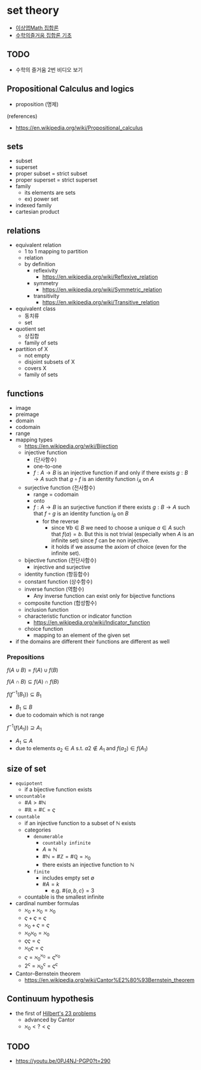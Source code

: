 # set theory

- [이상엽Math 집합론](https://www.youtube.com/playlist?list=PL127T2Zu76FveA8TGXZU-PSSt7GTMhKp6)
- [수학의즐거움 집합론 기초](https://youtube.com/playlist?list=PL4m4z_pFWq2rboSAR7cvRLcCI36Fb8ruF)

## TODO

- 수학의 즐거움 2번 비디오 보기

## Propositional Calculus and logics

- proposition (명제)

(references)

- https://en.wikipedia.org/wiki/Propositional_calculus

## sets

- subset
- superset
- proper subset = strict subset
- proper superset = strict superset
- family
  - its elements are sets
  - ex) power set
- indexed family
- cartesian product

## relations

- equivalent relation
  - 1 to 1 mapping to partition
  - relation
  - by definition
    - reflexivity
      - https://en.wikipedia.org/wiki/Reflexive_relation
    - symmetry
      - https://en.wikipedia.org/wiki/Symmetric_relation
    - transitivity
      - https://en.wikipedia.org/wiki/Transitive_relation
- equivalent class
  - 동치류
  - set
- quotient set
  - 상집합
  - family of sets
- partition of X
  - not empty
  - disjoint subsets of X
  - covers X
  - family of sets

## functions

- image
- preimage
- domain
- codomain
- range
- mapping types
  - https://en.wikipedia.org/wiki/Bijection
  - injective function
    -  (단사함수)
    -  one-to-one
    -  $f: A \to B$ is an injective function if and only if there exists $g: B \to A$ such that $g \circ f$ is an identity function $i _A$ on $A$
  - surjective function (전사함수)
    - range = codomain
    - onto
    - $f: A \to B$ is an surjective function if there exists $g: B \to A$ such that $f\circ g$ is an identity function $i _B$ on $B$
      - for the reverse
        - since $\forall b \in B$ we need to choose a unique $a \in A$ such that $f(a) = b$. But this is not trivial (especially when $A$ is an infinite set) since $f$ can be non injective.
        - it holds if we assume the axiom of choice (even for the infinite set).
  - bijective function (전단사함수)
    - injective and surjective
  - identity function (항등합수)
  - constant function (상수함수)
  - inverse function (역함수)
    - Any inverse function can exist only for bijective functions
  - composite function (합성함수)
  - inclusion function
  - characteristic function or indicator function
    - https://en.wikipedia.org/wiki/Indicator_function
  - choice function
    - mapping to an element of the given set
- if the domains are different their functions are different as well

### Prepositions

$f(A \cup B) = f(A) \cup f(B)$

$f(A \cap B) \subseteq f(A) \cap f(B)$

$f(f^{-1}(B_1)) \subseteq B_1$

- $B_1 \subseteq B$
- due to codomain which is not range

$f^{-1}(f(A_1)) \supseteq A_1$

- $A_1 \subseteq A$
- due to elements $a_2 \in A$ s.t. $a2 \notin A_1$ and $f(a_2) \in f(A_1)$

## size of set

- `equipotent`
  - if a bijective function exists
- `uncountable`
  - $\#A > \#\mathbb{N}$
  - $\#\mathbb{R} = \#\mathbb{C} = \varsigma$
- `countable`
  - if an injective function to a subset of $\mathbb{N}$ exists
  - categories
    - `denumerable`
      - `countably infinite`
      - $A \approx \mathbb{N}$
      - $\#\mathbb{N} = \#\mathbb{Z} = \#\mathbb{Q} = ℵ_0$
      - there exists an injective function to $\mathbb{N}$
    - `finite`
      - includes empty set $\emptyset$
      - $\#A = k$
        - e.g. $\#\{a,b,c\} = 3$
  - countable is the smallest infinite
- cardinal number formulas
  - $ℵ_0 + ℵ_0 = ℵ_0$
  - $\varsigma + \varsigma = \varsigma$
  - $ℵ_0 + \varsigma = \varsigma$
  - $ℵ_0 ℵ_0 = ℵ_0$
  - $\varsigma \varsigma = \varsigma$
  - $ℵ_0 \varsigma = \varsigma$
  - $\varsigma = ℵ_0 ^ {ℵ_0} = \varsigma^{ℵ_0}$
  - $2^\varsigma = ℵ_0 ^ \varsigma = \varsigma ^ \varsigma$
- Cantor–Bernstein theorem
  - https://en.wikipedia.org/wiki/Cantor%E2%80%93Bernstein_theorem

## Continuum hypothesis

- the first of [Hilbert's 23 problems](https://en.wikipedia.org/wiki/Hilbert%27s_problems)
  - advanced by Cantor
  - $ℵ_0 < ? < \varsigma$

## TODO

- https://youtu.be/0PJ4NJ-PGP0?t=290
